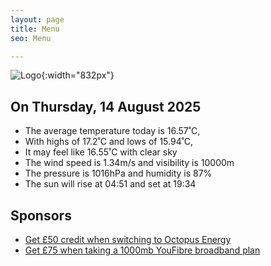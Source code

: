 ```yaml
---
layout: page
title: Menu
seo: Menu

---
```


![Logo](/images/logo.jpg){:width="832px"}

<!-- weather_marker starts -->
## On Thursday, 14 August 2025

- The average temperature today is 16.57˚C,
- With highs of 17.2˚C and lows of 15.94˚C,
- It may feel like 16.55˚C with clear sky
- The wind speed is 1.34m/s and visibility is 10000m
- The pressure is 1016hPa and humidity is 87%
- The sun will rise at 04:51 and set at 19:34

<!-- weather_marker ends -->

## Sponsors

- [Get £50 credit when switching to Octopus Energy](https://bit.ly/3oD1nnS)
- [Get £75 when taking a 1000mb YouFibre broadband plan](https://aklam.io/91zWhU?)
